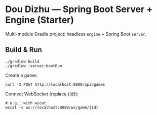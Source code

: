 # Dou Dizhu — Spring Boot Server + Engine (Starter)

Multi-module Gradle project: headless `engine` + Spring Boot `server`.

## Build & Run
```
./gradlew build
./gradlew :server:bootRun
```
Create a game:
```
curl -X POST http://localhost:8080/api/games
```
Connect WebSocket (replace {id}):
```
# e.g., with wscat
wscat -c ws://localhost:8080/ws/game/{id}
```
